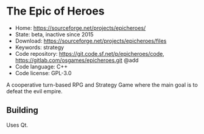 # The Epic of Heroes

- Home: https://sourceforge.net/projects/epicheroes/
- State: beta, inactive since 2015
- Download: https://sourceforge.net/projects/epicheroes/files
- Keywords: strategy
- Code repository: https://git.code.sf.net/p/epicheroes/code, https://gitlab.com/osgames/epicheroes.git @add
- Code language: C++
- Code license: GPL-3.0

A cooperative turn-based RPG and Strategy Game where the main goal is to defeat the evil empire.

## Building

Uses Qt.
